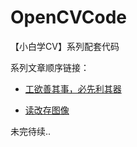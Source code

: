 # OpenCVCode
【小白学CV】系列配套代码

系列文章顺序链接：
- [工欲善其事，必先利其器](https://mp.weixin.qq.com/s?__biz=Mzg5MTAwNDE3NQ==&mid=2247483681&idx=1&sn=e33f2ad24906f3ae09e041890d99bf7c&chksm=cfd2b541f8a53c57ea5bb701945285e6bf6b34a42885f9d7c71697b12477168a82e67cb46a2d&mpshare=1&scene=23&srcid=0826dqxCb7V83FAADttJ7fv1#rd)

- [读改存图像](https://mp.weixin.qq.com/s?__biz=Mzg5MTAwNDE3NQ==&mid=2247483688&idx=1&sn=410d3b88fa9ed0722e2d9a3b71a62d0d&chksm=cfd2b548f8a53c5ef8f86640760a95704f46e14d0a550b805c60ee7c091000fb6f240c0bc170&mpshare=1&scene=23&srcid=0826EOIaiy1poEpzc072pp5I#rd)

未完待续..
